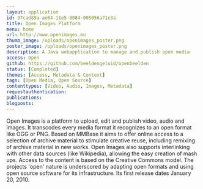 ```yaml
---
layout: application
id: 37cad89a-ae04-11e5-8084-005056a71e3a
title: Open Images Platform
menu: home
url: http://www.openimages.eu
thumb_image: /uploads/openimages_poster.png
poster_image: /uploads/openimages_poster.png
description: A Java webapplication to manage and publish open media
access: Open
github: https://github.com/beeldengeluid/openbeelden
status: [Completed]
themes: [Access, Metadata & Context]
tags: [Open Media, Open Source]
contenttypes: [Video, Audio, Images, Metadata]
requestauthentication: 
publications: 
blogposts: 
---
```

<p>Open Images is a platform to upload, edit and publish video, audio and images. It transcodes every media format it recognizes to an open format like OGG or PNG. Based on MMBase it aims to offer online access to a selection of archive material to stimulate creative reuse, including remixing of archive material in new works. Open Images also supports interlinking with other data sources (like Wikipedia), allowing the easy creation of mash ups. Access to the content is based on the Creative Commons model. The projects 'open' nature is underscored by adapting open formats and using open source software for its infrastructure. Its first release dates January 20, 2010.</p>
